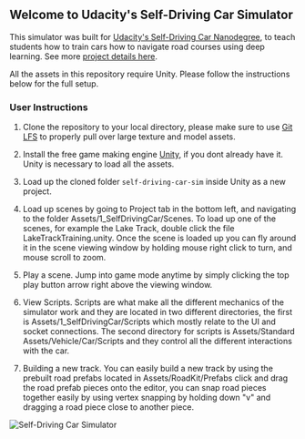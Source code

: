 ## Welcome to Udacity's Self-Driving Car Simulator 

This simulator was built for [Udacity's Self-Driving Car Nanodegree](https://udacity.com/drive), to teach students how to train cars how to navigate road courses using deep learning. See more [project details here](https://github.com/udacity/CarND-Behavioral-Cloning-P3).

All the assets in this repository require Unity. Please follow the instructions below for the full setup.

### User Instructions

1. Clone the repository to your local directory, please make sure to use [Git LFS](https://git-lfs.github.com) to properly pull over large texture and model assets. 

2. Install the free game making engine [Unity](https://unity3d.com), if you dont already have it. Unity is necessary to load all the assets.

3. Load up the cloned folder `self-driving-car-sim` inside Unity as a new project.

4. Load up scenes by going to Project tab in the bottom left, and navigating to the folder Assets/1_SelfDrivingCar/Scenes. To load up one of the scenes, for example the Lake Track, double click the file LakeTrackTraining.unity. Once the scene is loaded up you can fly around it in the scene viewing window by holding mouse right click to turn, and mouse scroll to zoom.

5. Play a scene. Jump into game mode anytime by simply clicking the top play button arrow right above the viewing window.

6. View Scripts. Scripts are what make all the different mechanics of the simulator work and they are located in two different directories, the first is Assets/1_SelfDrivingCar/Scripts which mostly relate to the UI and socket connections. The second directory for scripts is Assets/Standard Assets/Vehicle/Car/Scripts and they control all the different interactions with the car.

7. Building a new track. You can easily build a new track by using the prebuilt road prefabs located in Assets/RoadKit/Prefabs click and drag the road prefab pieces onto the editor, you can snap road pieces together easily by using vertex snapping by holding down "v" and dragging a road piece close to another piece.

![Self-Driving Car Simulator](./sim_image.png)
